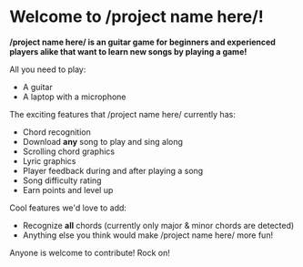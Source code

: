 # Welcome to /project name here/!
**/project name here/ is an guitar game for beginners and experienced players alike that want to learn new songs by playing a game!**

All you need to play:
* A guitar
* A laptop with a microphone

The exciting features that /project name here/ currently has:

* Chord recognition
* Download **any** song to play and sing along
* Scrolling chord graphics
* Lyric graphics
* Player feedback during and after playing a song
* Song difficulty rating
* Earn points and level up

Cool features we'd love to add:

* Recognize **all** chords (currently only major & minor chords are detected)
* Anything else you think would make /project name here/ more fun!

Anyone is welcome to contribute! Rock on!

